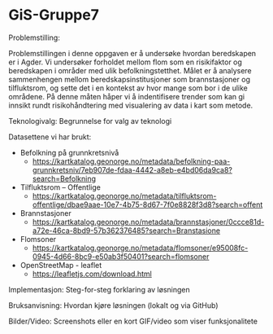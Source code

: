 # GiS-Gruppe7

Problemstilling: 

Problemstillingen i denne oppgaven er å undersøke hvordan beredskapen er i Agder. Vi undersøker forholdet mellom flom som en risikifaktor og beredskapen i områder med ulik befolkningstetthet. Målet er å analysere sammenhengen mellom beredskapsinstitusjoner som brannstasjoner og tilfluktsrom, og sette det i en kontekst av hvor mange som bor i de ulike områdene. På denne måten håper vi å indentifisere trender som kan gi innsikt rundt risikohåndtering med visualering av data i kart som metode. 

Teknologivalg: Begrunnelse for valg av teknologi

Datasettene vi har brukt: 
  - Befolkning på grunnkretsnivå
      - https://kartkatalog.geonorge.no/metadata/befolkning-paa-grunnkretsniv/7eb907de-fdaa-4442-a8eb-e4bd06da9ca8?search=Befolkning
  - Tilfluktsrom – Offentlige
      - https://kartkatalog.geonorge.no/metadata/tilfluktsrom-offentlige/dbae9aae-10e7-4b75-8d67-7f0e8828f3d8?search=offent
  - Brannstasjoner
      - https://kartkatalog.geonorge.no/metadata/brannstasjoner/0ccce81d-a72e-46ca-8bd9-57b362376485?search=Branstasione
  - Flomsoner
      - https://kartkatalog.geonorge.no/metadata/flomsoner/e95008fc-0945-4d66-8bc9-e50ab3f50401?search=flomsoner
  - OpenStreetMap - leaflet
      - https://leafletjs.com/download.html


Implementasjon: Steg-for-steg forklaring av løsningen

Bruksanvisning: Hvordan kjøre løsningen (lokalt og via GitHub)

Bilder/Video: Screenshots eller en kort GIF/video som viser funksjonalitete
